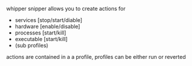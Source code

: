 whipper snipper allows you to create actions for

- services [stop/start/diable]
- hardware [enable/disable]
- processes [start/kill]
- executable [start/kill]
- (sub profiles)

actions are contained in a a profile, profiles can be either run or reverted
